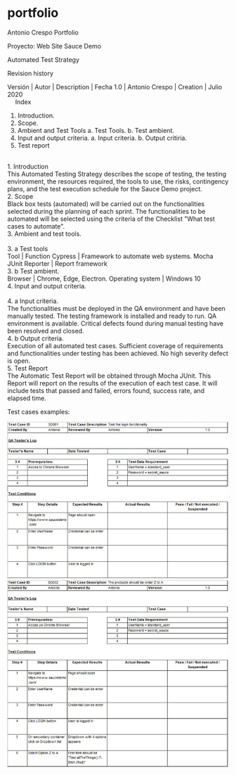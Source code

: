 ﻿# portfolio
Antonio Crespo Portfolio

Proyecto: Web Site Sauce Demo

Automated Test Strategy

Revision history

Versión  |  	Autor   	   |  Description |	   Fecha
  1.0    |   Antonio Crespo	   |   Creation	  |   Julio 2020
<br> 
Index
1.	Introduction.
2.	Scope.
3.	Ambient and Test Tools
    a.	Test Tools.
    b.	Test ambient.
4.	Input and output criteria.
    a.	Input criteria.
    b.	Output critiria.
5.	Test report
<br>
1.  Introduction<br>
This Automated Testing Strategy describes the scope of testing, the testing environment, the resources required, the tools to use, the risks, contingency plans, and the test execution schedule for the Sauce Demo project.
<br>
2. Scope<br>
Black box tests (automated) will be carried out on the functionalities selected during the planning of each sprint.
The functionalities to be automated will be selected using the criteria of the Checklist "What test cases to automate".
<br>
3. Ambient and test tools.<br>
<br>
3. a Test tools<br>
    Tool                    |   Function    
Cypress	                    |  Framework to automate web systems.
Mocha JUnit Reporter        |  Report framework
<br>
3. b Test ambient.<br>
Browser          | Chrome, Edge, Electron.
Operating system | Windows 10
<br>
4. Input and output criteria.<br>
<br>
4. a Input criteria.<br>
The functionalities must be deployed in the QA environment and have been manually tested.
The testing framework is installed and ready to run.
QA environment is available.
Critical defects found during manual testing have been resolved and closed.
<br>
4. b Output criteria.<br>
Execution of all automated test cases.
Sufficient coverage of requirements and functionalities under testing has been achieved.
No high severity defect is open.
<br>
5. Test Report<br>
The Automatic Test Report will be obtained through Mocha JUnit. This Report will report on the results of the execution of each test case. It will include tests that passed and failed, errors found, success rate, and elapsed time.



Test cases examples:

<img src="Images/Test1.png">
<br>
<img src="Images/Test2.png">
